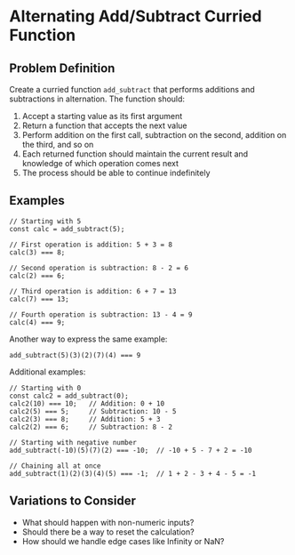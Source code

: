 # Alternating Add/Subtract Curried Function

## Problem Definition
Create a curried function `add_subtract` that performs additions and subtractions in alternation. The function should:

1. Accept a starting value as its first argument
2. Return a function that accepts the next value
3. Perform addition on the first call, subtraction on the second, addition on the third, and so on
4. Each returned function should maintain the current result and knowledge of which operation comes next
5. The process should be able to continue indefinitely

## Examples

```
// Starting with 5
const calc = add_subtract(5);

// First operation is addition: 5 + 3 = 8
calc(3) === 8;

// Second operation is subtraction: 8 - 2 = 6
calc(2) === 6;

// Third operation is addition: 6 + 7 = 13
calc(7) === 13;

// Fourth operation is subtraction: 13 - 4 = 9
calc(4) === 9;
```

Another way to express the same example:
```
add_subtract(5)(3)(2)(7)(4) === 9
```

Additional examples:

```
// Starting with 0
const calc2 = add_subtract(0);
calc2(10) === 10;   // Addition: 0 + 10
calc2(5) === 5;     // Subtraction: 10 - 5
calc2(3) === 8;     // Addition: 5 + 3
calc2(2) === 6;     // Subtraction: 8 - 2

// Starting with negative number
add_subtract(-10)(5)(7)(2) === -10;  // -10 + 5 - 7 + 2 = -10

// Chaining all at once
add_subtract(1)(2)(3)(4)(5) === -1;  // 1 + 2 - 3 + 4 - 5 = -1
```

## Variations to Consider
- What should happen with non-numeric inputs?
- Should there be a way to reset the calculation?
- How should we handle edge cases like Infinity or NaN?